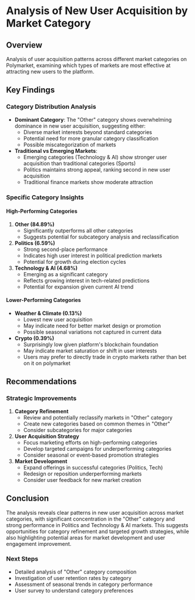 Analysis of New User Acquisition by Market Category
===================================================

Overview
--------

Analysis of user acquisition patterns across different market categories on Polymarket, examining which types of markets are most effective at attracting new users to the platform.

Key Findings
------------

### Category Distribution Analysis

-   **Dominant Category**: The "Other" category shows overwhelming dominance in new user acquisition, suggesting either:
    -   Diverse market interests beyond standard categories
    -   Potential need for more granular category classification
    -   Possible miscategorization of markets
-   **Traditional vs Emerging Markets**:
    -   Emerging categories (Technology & AI) show stronger user acquisition than traditional categories (Sports)
    -   Politics maintains strong appeal, ranking second in new user acquisition
    -   Traditional finance markets show moderate attraction

### Specific Category Insights

#### High-Performing Categories

1.  **Other (84.89%)**
    -   Significantly outperforms all other categories
    -   Suggests potential for subcategory analysis and reclassification
2.  **Politics (6.59%)**
    -   Strong second-place performance
    -   Indicates high user interest in political prediction markets
    -   Potential for growth during election cycles
3.  **Technology & AI (4.68%)**
    -   Emerging as a significant category
    -   Reflects growing interest in tech-related predictions
    -   Potential for expansion given current AI trend

#### Lower-Performing Categories

-   **Weather & Climate (0.13%)**
    -   Lowest new user acquisition
    -   May indicate need for better market design or promotion
    -   Possible seasonal variations not captured in current data
-   **Crypto (0.39%)**
    -   Surprisingly low given platform's blockchain foundation
    -   May indicate market saturation or shift in user interests
    -   Users may prefer to directly trade in crypto markets rather than bet on it on polymarket

Recommendations
---------------

### Strategic Improvements

1.  **Category Refinement**
    -   Review and potentially reclassify markets in "Other" category
    -   Create new categories based on common themes in "Other"
    -   Consider subcategories for major categories
2.  **User Acquisition Strategy**
    -   Focus marketing efforts on high-performing categories
    -   Develop targeted campaigns for underperforming categories
    -   Consider seasonal or event-based promotion strategies
3.  **Market Development**
    -   Expand offerings in successful categories (Politics, Tech)
    -   Redesign or reposition underperforming markets
    -   Consider user feedback for new market creation

Conclusion
----------

The analysis reveals clear patterns in new user acquisition across market categories, with significant concentration in the "Other" category and strong performance in Politics and Technology & AI markets. This suggests opportunities for category refinement and targeted growth strategies, while also highlighting potential areas for market development and user engagement improvement.

### Next Steps

-   Detailed analysis of "Other" category composition
-   Investigation of user retention rates by category
-   Assessment of seasonal trends in category performance
-   User survey to understand category preferences